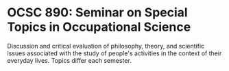# OCSC 890: Seminar on Special Topics in Occupational Science

Discussion and critical evaluation of philosophy, theory, and scientific issues associated with the study of people's activities in the context of their everyday lives. Topics differ each semester.